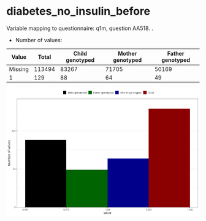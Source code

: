 # diabetes_no_insulin_before
Variable mapping to questionnaire: q1m, question AA518.
.
- Number of values:

| Value | Total | Child genotyped | Mother genotyped | Father genotyped |
| ----- | ----- | --------------- | ---------------- | ---------------- |
| Missing | 113494 | 83267 | 71705 | 50169 |
| 1 | 129 | 88 | 64 |49 |



![](diabetes_no_insulin_before_n.png)



